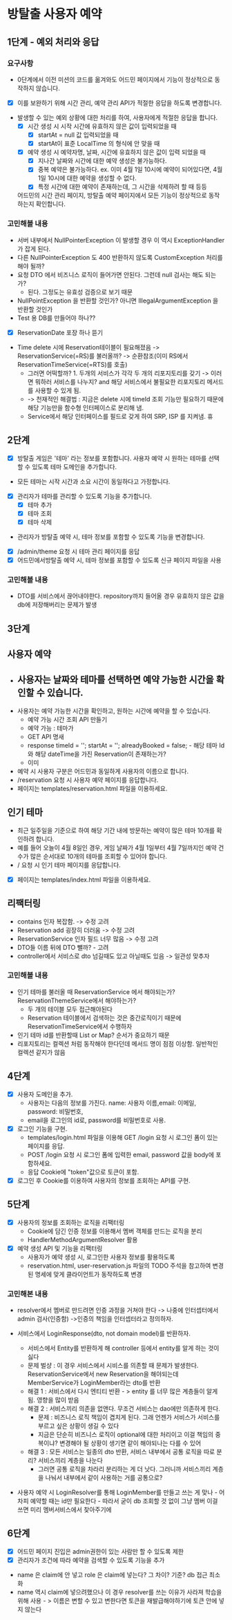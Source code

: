 # 방탈출 사용자 예약

## 1단계 - 예외 처리와 응답

### 요구사항

- 0단계에서 이전 미션의 코드를 옮겨와도 어드민 페이지에서 기능이 정상적으로 동작하지 않습니다.
- [x] 이를 보완하기 위해 시간 관리, 예약 관리 API가 적절한 응답을 하도록 변경합니다.
- 발생할 수 있는 예외 상황에 대한 처리를 하여, 사용자에게 적절한 응답을 합니다.
    - [x] 시간 생성 시 시작 시간에 유효하지 않은 값이 입력되었을 때
        - [x] startAt = null 값 입력되었을 때
        - [x] startAt이 표준 LocalTime 의 형식에 안 맞을 때
    - [x] 예약 생성 시 예약자명, 날짜, 시간에 유효하지 않은 값이 입력 되었을 때
        - [x] 지나간 날짜와 시간에 대한 예약 생성은 불가능하다.
        - [x] 중복 예약은 불가능하다. ex. 이미 4월 1일 10시에 예약이 되어있다면, 4월 1일 10시에 대한 예약을 생성할 수 없다.
        - [x] 특정 시간에 대한 예약이 존재하는데, 그 시간을 삭제하려 할 때
          등등

  어드민의 시간 관리 페이지, 방탈출 예약 페이지에서 모든 기능이 정상적으로 동작하는지 확인합니다.

### 고민해볼 내용

- 서버 내부에서 NullPointerException 이 발생할 경우 이 역시 ExceptionHandler 가 잡게 된다.
- 다른 NullPointerException 도 400 반환하지 않도록 CustomException 처리를 해야 될까?
- 요청 DTO 에서 비즈니스 로직이 들어가면 안된다. 그런데 null 검사는 해도 되는가?
    - 된다. 그정도는 유효성 검증으로 보기 때문
- NullPointException 을 반환할 것인가? 아니면 IllegalArgumentException 을 반환할 것인가
- Test 용 DB를 만들어야 하나??
- [x] ReservationDate 포장 하나 뜯기
- Time delete 시에 Reservation테이블이 필요해졌음 -> ReservationService(=RS)를 불러올까? -> 순환참조(이미 RS에서 ReservationTimeService(=RTS)를
  호출)
    - 그러면 어떡할까? 1. 두개의 서비스가 각각 두 개의 리포지토리를 갖기 -> 이러면 뭐하러 서비스를 나누지? and 해당 서비스에서 불필요한 리포지토리 메서드를 사용할 수 있게 됨.
    - -> 천재적인 해결법 : 지금은 delete 시에 timeId 조회 기능만 필요하기 때문에 해당 기능만을 함수형 인터페이스로 분리해 냄.
    - Service에서 해당 인터페이스를 필드로 갖게 하여 SRP, ISP 를 지켜냄. 휴

## 2단계

- [x] 방탈출 게임은 '테마' 라는 정보를 포함합니다. 사용자 예약 시 원하는 테마를 선택할 수 있도록 테마 도메인을 추가합니다.
- 모든 테마는 시작 시간과 소요 시간이 동일하다고 가정합니다.
- [x] 관리자가 테마를 관리할 수 있도록 기능을 추가합니다.
    - [x] 테마 추가
    - [x] 테마 조회
    - [x] 테마 삭제
- 관리자가 방탈출 예약 시, 테마 정보를 포함할 수 있도록 기능을 변경합니다.
- [x] /admin/theme 요청 시 테마 관리 페이지를 응답
- [x] 어드민에서방탈출 예약 시, 테마 정보를 포함할 수 있도록 신규 페이지 파일을 사용

### 고민해볼 내용

- DTO를 서비스에서 끊어내야한다. repository까지 들어올 경우 유효하지 않은 값을 db에 저장해버리는 문제가 발생

## 3단계

## 사용자 예약

- 사용자는 날짜와 테마를 선택하면 예약 가능한 시간을 확인할 수 있습니다.
  - 
- 사용자는 예약 가능한 시간을 확인하고, 원하는 시간에 예약을 할 수 있습니다.
    - 예약 가능 시간 조회 API 만들기
    - 예약 가능 : 테마가
    - GET API 명새
    - response
      timeId = '';
      startAt = '';
      alreadyBooked = false; - 해당 테마 Id와 해당 dateTime을 가진 Reservation이 존재하는가?
    - 이미
- 예약 시 사용자 구분은 어드민과 동일하게 사용자의 이름으로 합니다.
- /reservation 요청 시 사용자 예약 페이지를 응답합니다.
- 페이지는 templates/reservation.html 파일을 이용하세요.

## 인기 테마

- 최근 일주일을 기준으로 하여 해당 기간 내에 방문하는 예약이 많은 테마 10개를 확인하려 합니다.
- 예를 들어 오늘이 4월 8일인 경우, 게임 날짜가 4월 1일부터 4월 7일까지인 예약 건수가 많은 순서대로 10개의 테마를 조회할 수 있어야 합니다.
- / 요청 시 인기 테마 페이지를 응답합니다.
- [x] 페이지는 templates/index.html 파일을 이용하세요.

## 리팩터링

- contains 인자 복잡함. -> 수정 고려
- Reservation add 굉장히 더러움 -> 수정 고려
- ReservationService 인자 필드 너무 많음 -> 수정 고려
- DTO들 이름 뒤에 DTO 뺄까? - 고려
- controller에서 서비스로 dto 넘길때도 있고 아닐때도 있음 -> 일관성 맞추자

### 고민해볼 내용

- 인기 테마를 불러올 때 ReservationService 에서 해야되는가? ReservationThemeService에서 해야하는가?
    - 두 개의 테이블 모두 접근해야된다
    - Reservation 테이블에서 검색하는 것은 중간로직이기 때문에 ReservationTimeService에서 수행하자
- 인기 테마 id를 반환할때 List or Map? 순서가 중요하기 때문
- 리포지토리는 컬렉션 처럼 동작해야 한다던데 메서드 명이 점점 이상함. 일반적인 컬렉션 같지가 않음

## 4단계

- [x] 사용자 도메인을 추가.
    - 사용자는 다음의 정보를 가진다. name: 사용자 이름,email: 이메일, password: 비밀번호,
    - email을 로그인의 id로, password를 비밀번호로 사용.
- [x] 로그인 기능을 구현.
    - templates/login.html 파일을 이용해 GET /login 요청 시 로그인 폼이 있는 페이지를 응답.
    - POST /login 요청 시 로그인 폼에 입력한 email, password 값을 body에 포함하세요.
    - 응답 Cookie에 "token"값으로 토큰이 포함.
- [x] 로그인 후 Cookie를 이용하여 사용자의 정보를 조회하는 API를 구현.

## 5단계

- [x] 사용자의 정보를 조회하는 로직을 리팩터링
    - Cookie에 담긴 인증 정보를 이용해서 멤버 객체를 만드는 로직을 분리
    - HandlerMethodArgumentResolver 활용
- [x] 예약 생성 API 및 기능을 리팩터링
    - 사용자가 예약 생성 시, 로그인한 사용자 정보를 활용하도록
    - reservation.html, user-reservation.js 파일의 TODO 주석을 참고하여 변경된 명세에 맞게 클라이언트가 동작하도록 변경

### 고민해본 내용

- resolver에서 멤버로 만드려면 인증 과정을 거쳐야 한다 -> 나중에 인터셉터에서 admin 검사(인증함) ->인증의 책임을 인터셉터라고 정의하자.

- 서비스에서 LoginResponse(dto, not domain model)를 반환하자.
    - 서비스에서 Entity를 반환하게 해 controller 등에서 entity를 알게 하는 것이 싫다
    - 문제 벌샹 : 이 경우 서비스에서 시비스를 의존할 때 문제가 발생한다. ReservationService에서 new Reservation을 해야되는데 MemberService가 LoginMember라는
      dto를 반환
    - 해결 1 : 서비스에서 다시 엔티티 반환 - > entity 를 너무 많은 계층들이 알게 됨. 영향을 많이 받음
    - 해결 2 : 서비스끼리 의존을 없앤다. 무조건 서비스는 dao에만 의존하게 한다.
        - 문제 :  비즈니스 로직 책임이 겹치게 된다. 그래 언젠가 서비스가 서비스를 부르고 싶은 상황이 생길 수 있다
        - 지금은 단순히 비즈니스 로직이 optional에 대한 처리이고 이걸 책임의 중복이냐? 변경해야 될 상황이 생기면 같이 해야되나는 다를 수 있어
    - 해결 3 : 모든 서비스는 일종의 dto 반환, 서비스 내부에서 공통 로직을 따로 분리? 서비스끼리 계층을 나눈다
        - 그러면 공통 로직을 차라리 분리하는 게 더 낫다. 그러니까 서비스끼리 계층을 나눠서 내부에서 같이 사용하는 거를 공통으로?

- 사용자 예약 시 LoginResolver를 통해 LoginMember를 만들고 쓰는 게 맞나 - 어차피 예약할 때는 id만 필요한다 - 따라서 굳이 db 조회할 것 없이 그냥 멤버 이걸 쓰면 미리 멤버서비스에서
  찾아주기에

## 6단계

- [x] 어드민 페이지 진입은 admin권한이 있는 사람만 할 수 있도록 제한
- [x] 관리자가 조건에 따라 예약을 검색할 수 있도록 기능을 추가

- name 은 claim에 안 넣고 role 은 claim에 넣는다? 그 차이? 기준? db 접근 최소화
- name 역시 claim에 넣으려했으나 이 경우 resolver를 쓰는 이유가 사라져 학습을 위해 사용 - > 이름은 변할 수 있고 변한다면 토큰을 재발급해야하기에 토큰 안에 넣지 않는다 
